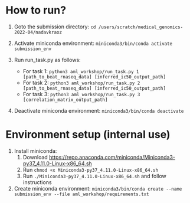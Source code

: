 How to run?
===========

1. Goto the submission directory: `cd /users/scratch/medical_genomics-2022-04/nadavkraoz`
2. Activate miniconda environment: `miniconda3/bin/conda activate submission_env`
3. Run run_task.py as follows:
   * For task 1: `python3 aml_workshop/run_task.py 1 [path_to_beat_rnaseq_data] [inferred_ic50_output_path]`
   * For task 2: `python3 aml_workshop/run_task.py 2 [path_to_beat_rnaseq_data] [inferred_ic50_output_path]`
   * For task 3: `python3 aml_workshop/run_task.py 3 [correlation_matrix_output_path]`

4. Deactivate miniconda environment: `miniconda3/bin/conda deactivate`


Environment setup (internal use)
================================
1. Install miniconda:
   1. Download https://repo.anaconda.com/miniconda/Miniconda3-py37_4.11.0-Linux-x86_64.sh
   2. Run `chmod +x Miniconda3-py37_4.11.0-Linux-x86_64.sh`
   3. Run `./Miniconda3-py37_4.11.0-Linux-x86_64.sh` and follow instructions
2. Create miniconda environment: `miniconda3/bin/conda create --name submission_env --file aml_workshop/requirements.txt`
